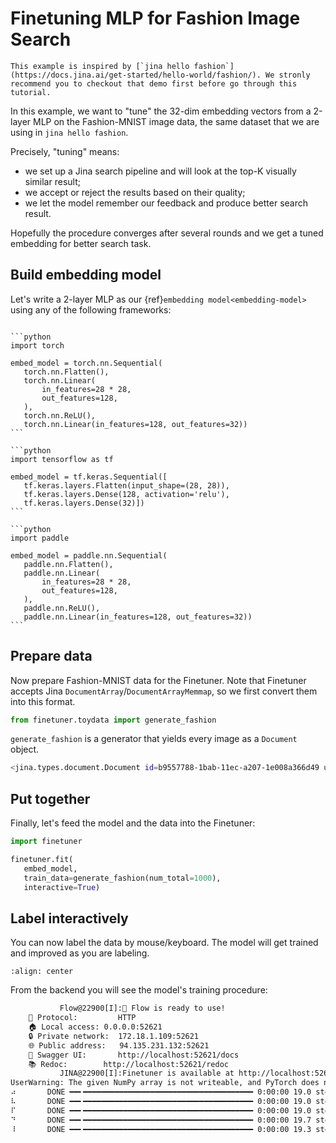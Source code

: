 # Finetuning MLP for Fashion Image Search

```{tip}
This example is inspired by [`jina hello fashion`](https://docs.jina.ai/get-started/hello-world/fashion/). We stronly recommend you to checkout that demo first before go through this tutorial.
```

In this example, we want to "tune" the 32-dim embedding vectors from a 2-layer MLP on the Fashion-MNIST image data, the same dataset that we are using in `jina hello fashion`. 

Precisely, "tuning" means: 
- we set up a Jina search pipeline and will look at the top-K visually similar result;
- we accept or reject the results based on their quality;
- we let the model remember our feedback and produce better search result.

Hopefully the procedure converges after several rounds and we get a tuned embedding for better search task.

## Build embedding model

Let's write a 2-layer MLP as our {ref}`embedding model<embedding-model>` using any of the following frameworks:

````{tab} PyTorch

```python
import torch

embed_model = torch.nn.Sequential(
   torch.nn.Flatten(),
   torch.nn.Linear(
       in_features=28 * 28,
       out_features=128,
   ),
   torch.nn.ReLU(),
   torch.nn.Linear(in_features=128, out_features=32))
```

````
````{tab} Keras
```python
import tensorflow as tf

embed_model = tf.keras.Sequential([
   tf.keras.layers.Flatten(input_shape=(28, 28)),
   tf.keras.layers.Dense(128, activation='relu'),
   tf.keras.layers.Dense(32)])
```
````
````{tab} Paddle
```python
import paddle

embed_model = paddle.nn.Sequential(
   paddle.nn.Flatten(),
   paddle.nn.Linear(
       in_features=28 * 28,
       out_features=128,
   ),
   paddle.nn.ReLU(),
   paddle.nn.Linear(in_features=128, out_features=32))
```
````

## Prepare data

Now prepare Fashion-MNIST data for the Finetuner. Note that Finetuner accepts Jina `DocumentArray`/`DocumentArrayMemmap`, so we first convert them into this format.

```python
from finetuner.toydata import generate_fashion
```

`generate_fashion` is a generator that yields every image as a `Document` object.

```bash
<jina.types.document.Document id=b9557788-1bab-11ec-a207-1e008a366d49 uri=data:image/png;base64,iVBORw0K... tags={'finetuner': {'label': 9.0}} blob={'dense': {'buffer': 'AAAAAAAAAAAAAA...==', 'shape': [28, 28], 'dtype': '<f4'}} at 5716974480>
```

## Put together

Finally, let's feed the model and the data into the Finetuner:

```python
import finetuner

finetuner.fit(
   embed_model,
   train_data=generate_fashion(num_total=1000),
   interactive=True)
```

## Label interactively

You can now label the data by mouse/keyboard. The model will get trained and improved as you are labeling.

```{figure} ../img/labeler-on-fashion-mnist.gif
:align: center
```

From the backend you will see the model's training procedure:

```bash
           Flow@22900[I]:🎉 Flow is ready to use!
	🔗 Protocol: 		HTTP
	🏠 Local access:	0.0.0.0:52621
	🔒 Private network:	172.18.1.109:52621
	🌐 Public address:	94.135.231.132:52621
	💬 Swagger UI:		http://localhost:52621/docs
	📚 Redoc:		http://localhost:52621/redoc
           JINA@22900[I]:Finetuner is available at http://localhost:52621/finetuner
UserWarning: The given NumPy array is not writeable, and PyTorch does not support non-writeable tensors. This means you can write to the underlying (supposedly non-writeable) NumPy array using the tensor. You may want to copy the array to protect its data or make it writeable before converting it to a tensor. This type of warning will be suppressed for the rest of this program. (Triggered internally at  ../torch/csrc/utils/tensor_numpy.cpp:141.) (raised from /Users/hanxiao/Documents/trainer/finetuner/labeler/executor.py:49)
⠴       DONE ━━╸━━━━━━━━━━━━━━━━━━━━━━━━━━━━━━━━━━━━━━ 0:00:00 19.0 step/s Loss=2.56 Accuracy=0.33
⠧       DONE ━━╸━━━━━━━━━━━━━━━━━━━━━━━━━━━━━━━━━━━━━━ 0:00:00 19.0 step/s Loss=2.65 Accuracy=0.33
⠏       DONE ━━╸━━━━━━━━━━━━━━━━━━━━━━━━━━━━━━━━━━━━━━ 0:00:00 19.0 step/s Loss=2.31 Accuracy=0.33
⠙       DONE ━━╸━━━━━━━━━━━━━━━━━━━━━━━━━━━━━━━━━━━━━━ 0:00:00 19.7 step/s Loss=2.33 Accuracy=0.33
⠸       DONE ━━╸━━━━━━━━━━━━━━━━━━━━━━━━━━━━━━━━━━━━━━ 0:00:00 19.3 step/s Loss=1.18 Accuracy=0.67
```


